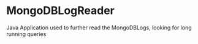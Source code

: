 # MongoDBLogReader
Java Application used to further read the MongoDBLogs, looking for long running queries
